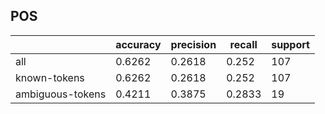 
## POS

|                  | accuracy | precision | recall | support |
|------------------|----------|-----------|--------|---------|
| all              | 0.6262   | 0.2618    | 0.252  | 107     |
| known-tokens     | 0.6262   | 0.2618    | 0.252  | 107     |
| ambiguous-tokens | 0.4211   | 0.3875    | 0.2833 | 19      |

